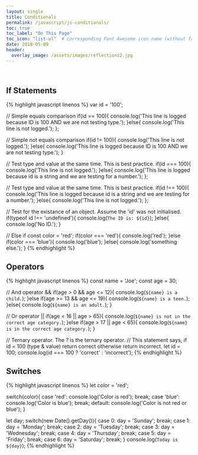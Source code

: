 ```yaml
---
layout: single
title: Conditionals
permalink: /javascript/js-conditionals/
toc: true
toc_label: "On This Page"
toc_icon: "list-ul"  # corresponding Font Awesome icon name (without fa prefix)
date: 2018-05-09
header:
  overlay_image: /assets/images/reflections2.jpg
---
```

<br>

## If Statements
{% highlight javascript linenos %}
  var id = '100';

  // Simple equals comparison
  if(id == 100){
    console.log('This line is logged because ID is 100 AND we are not testing type.');
  }else{
    console.log('This line is not logged.');
  };

  // Simple not equals comparison
  if(id != 100){
    console.log('This line is not logged.');
  }else{
    console.log('This line is logged because ID is 100 AND we are not testing type.');
  }

  // Test type and value at the same time. This is best practice.
  if(id === 100){
    console.log('This line is not logged.');
  }else{
    console.log('This line is logged because id is a string and we are testing for a number.');
  };

  // Test type and value at the same time. This is best practice.
  if(id !== 100){
    console.log('This line is logged because id is a string and we are testing for a number.');
  }else{
    console.log('This line is not logged.');
  };

  // Test for the existance of an object. Assume the 'id' was not initialised.
  if(typeof id !== 'undefined'){
    console.log(`The ID is: ${id}`);
  }else{
    console.log('No ID.');
  }

  // Else if
  const color = 'red';
  if(color === 'red'){
    console.log('red');
  }else if(color === 'blue'){
    console.log('blue');
  }else{
    console.log('something else.');
  }
{% endhighlight %}

## Operators
{% highlight javascript linenos %}
  const name = 'Joe';
  const age = 30;

  // And operator &&
  if(age > 0 && age <= 12){
    console.log(`${name} is a child.`);
  }else if(age >= 13 && age <= 19){
    console.log(`${name} is a teen.`);
  }else{
    console.log(`${name} is an adult.`);
  }

  // Or operator ||
  if(age < 16 || age > 65){
    console.log(`${name} is not in the correct age category.`);
  }else if(age > 17 || age < 65){
    console.log(`${name} is in the correct age category.`);
  }

  // Ternary operator. The ? is the ternary operator.
  // This statement says, if id = 100 (type & value) return correct otherwise return incorrect.
  let id = 100;
  console.log(id === 100 ? 'correct' : 'incorrect');
{% endhighlight %}

## Switches
{% highlight javascript linenos %}
  let color = 'red';

  switch(color){
    case 'red':
      console.log('Color is red');
      break;
    case 'blue':
      console.log('Color is blue');
      break;
    default:
      console.log('Color is not red or blue');
  }

  let day;
  switch(new Date().getDay()){
    case 0:
      day = 'Sunday';
      break;
    case 1:
      day = 'Monday';
      break;
    case 2:
      day = 'Tuesday';
      break;
    case 3:
      day = 'Wednesday';
      break;
    case 4:
      day = 'Thursday';
      break;
    case 5:
      day = 'Friday';
      break;
    case 6:
      day = 'Saturday';
      break;
  }
  console.log(`Today is ${day}`);
{% endhighlight %}

